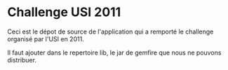 # Challenge USI 2011
Ceci est le dépot de source de l'application qui a remporté le challenge organisé par l'USI en 2011.

Il faut ajouter dans le repertoire lib, le jar de gemfire que nous ne pouvons distribuer.

